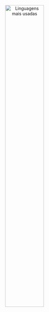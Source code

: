 <div align="center">
  <img src="https://github-readme-stats.vercel.app/api/top-langs/?username=aprendizarthur&layout=compact&theme=dark&cache_seconds=1800" alt="Linguagens mais usadas" width="50%" />
</div>
